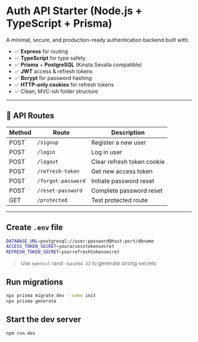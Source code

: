 # Auth API Starter (Node.js + TypeScript + Prisma)

A minimal, secure, and production-ready authentication backend built with:

- ✅ **Express** for routing  
- ✅ **TypeScript** for type safety  
- ✅ **Prisma** + **PostgreSQL** (Kinsta Sevalla compatible)  
- ✅ **JWT** access & refresh tokens  
- ✅ **Bcrypt** for password hashing  
- ✅ **HTTP-only cookies** for refresh tokens  
- ✅ Clean, MVC-ish folder structure  

---

## 🔐 API Routes

| Method | Route              | Description                |
| ------ | ------------------ | -------------------------- |
| POST   | `/signup`          | Register a new user        |
| POST   | `/login`           | Log in user                |
| POST   | `/logout`          | Clear refresh token cookie |
| POST   | `/refresh-token`   | Get new access token       |
| POST   | `/forgot-password` | Initiate password reset    |
| POST   | `/reset-password`  | Complete password reset    |
| GET    | `/protected`       | Test protected route       |

---

## Create `.env` file

```bash
DATABASE_URL=postgresql://user:password@host:port/dbname
ACCESS_TOKEN_SECRET=youraccesstokensecret
REFRESH_TOKEN_SECRET=yourrefreshtokensecret
```

> Use `openssl` rand `-base64 32` to generate strong secrets

## Run migrations

```bash
npx prisma migrate dev --name init
npx prisma generate
```

## Start the dev server

```bash
npm run dev
```
